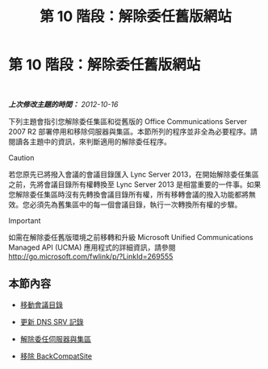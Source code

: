 ﻿---
title: 第 10 階段：解除委任舊版網站
TOCTitle: 第 10 階段：解除委任舊版網站
ms:assetid: d591a310-3b5c-4092-b19e-0349616e40df
ms:mtpsurl: https://technet.microsoft.com/zh-tw/library/JJ205300(v=OCS.15)
ms:contentKeyID: 49292460
ms.date: 08/10/2015
mtps_version: v=OCS.15
ms.translationtype: HT
---

# 第 10 階段：解除委任舊版網站

 

_**上次修改主題的時間：** 2012-10-16_

下列主題會指引您解除委任集區和從舊版的 Office Communications Server 2007 R2 部署停用和移除伺服器與集區。本節所列的程序並非全為必要程序。請閱讀各主題中的資訊，來判斷適用的解除委任程序。

> [!CAUTION]
> 若您原先已將撥入會議的會議目錄匯入 Lync Server 2013，在開始解除委任集區之前，先將會議目錄所有權轉換至 Lync Server 2013 是相當重要的一件事。如果您解除委任集區時沒有先轉換會議目錄所有權，所有移轉會議的撥入功能都將無效。您必須先為舊集區中的每一個會議目錄，執行一次轉換所有權的步驟。


> [!IMPORTANT]  
> 如需在解除委任舊版環境之前移轉和升級 Microsoft Unified Communications Managed API (UCMA) 應用程式的詳細資訊，請參閱 <a href="http://go.microsoft.com/fwlink/p/?linkid=269555">http://go.microsoft.com/fwlink/p/?LinkId=269555</a>



## 本節內容

  - [移動會議目錄](move-conference-directories.md)

  - [更新 DNS SRV 記錄](update-dns-srv-records_1.md)

  - [解除委任伺服器與集區](decommissioning-servers-and-pools.md)

  - [移除 BackCompatSite](remove-backcompatsite.md)

